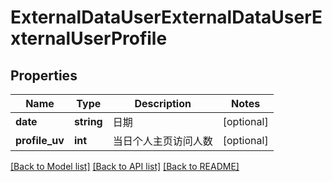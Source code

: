 # ExternalDataUserExternalDataUserExternalUserProfile

## Properties
Name | Type | Description | Notes
------------ | ------------- | ------------- | -------------
**date** | **string** | 日期 | [optional] 
**profile_uv** | **int** | 当日个人主页访问人数 | [optional] 

[[Back to Model list]](../README.md#documentation-for-models) [[Back to API list]](../README.md#documentation-for-api-endpoints) [[Back to README]](../README.md)

